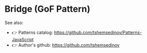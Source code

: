 # Bridge (GoF Pattern)

See also:
  - 👉 Patterns catalog: https://github.com/tshemsedinov/Patterns-JavaScript
  - 👉 Author's github: https://github.com/tshemsedinov
